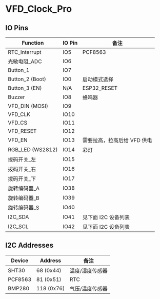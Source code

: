 # VFD_Clock_Pro

## IO Pins

| Function | IO Pin | 备注 |
| -- | -- | -- |
| RTC_Interrupt | IO5 | PCF8563 |
| 光敏电阻_ADC | IO6 |  |
| Button_1 | IO7 |  |
| Button_2 (Boot) | IO0 | 启动模式选择 |
| Button_3 (EN) | N/A | ESP32_RESET |
| Buzzer | IO8 | 蜂鸣器 |
| VFD_DIN (MOSI) | IO9 |  |
| VFD_CLK | IO10 |  |
| VFD_CS | IO11 |  |
| VFD_RESET | IO12 |  |
| VFD_EN | IO13 | 需要拉高，拉高后给 VFD 供电 |
| RGB_LED (WS2812) | IO14 | 彩灯 |
| 拨码开关_左 | IO15 |  |
| 拨码开关_右 | IO16 |  |
| 拨码开关_下 | IO17 |  |
| 旋转编码器_A | IO38 |  |
| 旋转编码器_B | IO39 |  |
| 旋转编码器_S | IO40 |  |
| I2C_SDA | IO41 | 见下面 I2C 设备列表 |
| I2C_SCL | IO42 | 见下面 I2C 设备列表 |

## I2C Addresses



| Device | Address | 备注 |
| -- | -- | -- |
| SHT30 | 68 (0x44) | 温度/湿度传感器 |
| PCF8563 | 81 (0x51) | RTC |
| BMP280 | 118 (0x76)| 气压/温度传感器 |
